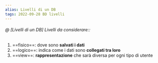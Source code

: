 ```yaml
---
alias: Livelli di un DB
tags: 2022-09-28 BD livelli
---
```


###### @ [Livelli di un DB] Livelli da considerare::
1. ==fisico==: dove sono **salvati i dati**
2. ==logico==: indica come i dati sono **collegati tra loro**
3. ==view==: **rappresentazione** che sarà diversa per ogni tipo di utente
<!--ID: 1670236971108-->
